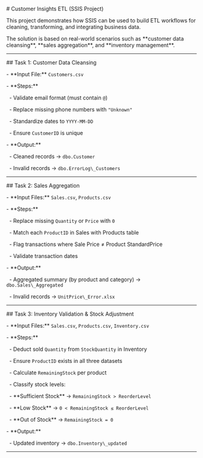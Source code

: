 \# Customer Insights ETL (SSIS Project)



This project demonstrates how SSIS can be used to build ETL workflows for cleaning, transforming, and integrating business data.  

The solution is based on real-world scenarios such as \*\*customer data cleansing\*\*, \*\*sales aggregation\*\*, and \*\*inventory management\*\*.  



---



\## Task 1: Customer Data Cleansing  



\- \*\*Input File:\*\* `Customers.csv`  

\- \*\*Steps:\*\*  

&nbsp; - Validate email format (must contain `@`)  

&nbsp; - Replace missing phone numbers with `"Unknown"`  

&nbsp; - Standardize dates to `YYYY-MM-DD`  

&nbsp; - Ensure `CustomerID` is unique  

\- \*\*Output:\*\*  

&nbsp; - Cleaned records → `dbo.Customer`  

&nbsp; - Invalid records → `dbo.ErrorLog\_Customers`  



---



\## Task 2: Sales Aggregation  



\- \*\*Input Files:\*\* `Sales.csv`, `Products.csv`  

\- \*\*Steps:\*\*  

&nbsp; - Replace missing `Quantity` or `Price` with `0`  

&nbsp; - Match each `ProductID` in Sales with Products table  

&nbsp; - Flag transactions where Sale Price ≠ Product StandardPrice  

&nbsp; - Validate transaction dates  

\- \*\*Output:\*\*  

&nbsp; - Aggregated summary (by product and category) → `dbo.Sales\_Aggregated`  

&nbsp; - Invalid records → `UnitPrice\_Error.xlsx`  



---



\## Task 3: Inventory Validation \& Stock Adjustment  



\- \*\*Input Files:\*\* `Sales.csv`, `Products.csv`, `Inventory.csv`  

\- \*\*Steps:\*\*  

&nbsp; - Deduct sold `Quantity` from `StockQuantity` in Inventory  

&nbsp; - Ensure `ProductID` exists in all three datasets  

&nbsp; - Calculate `RemainingStock` per product  

&nbsp; - Classify stock levels:  

&nbsp;   - \*\*Sufficient Stock\*\* → `RemainingStock > ReorderLevel`  

&nbsp;   - \*\*Low Stock\*\* → `0 < RemainingStock ≤ ReorderLevel`  

&nbsp;   - \*\*Out of Stock\*\* → `RemainingStock = 0`  

\- \*\*Output:\*\*  

&nbsp; - Updated inventory → `dbo.Inventory\_updated`  

---


